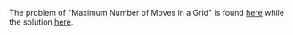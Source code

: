 The problem of "Maximum Number of Moves in a Grid" is found [here](https://leetcode.com/problems/maximum-number-of-moves-in-a-grid/) while the solution [here](https://github.com/aurimas13/Solutions-To-Problems/blob/main/LeetCode/Python%20Solutions/Maximum%20Number%20of%20Moves%20in%20a%20Grid/maximum.py).
